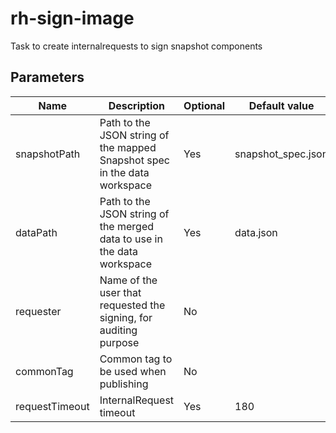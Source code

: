 # rh-sign-image

Task to create internalrequests to sign snapshot components

## Parameters

| Name           | Description                                                               | Optional | Default value        |
|----------------|---------------------------------------------------------------------------|----------|----------------------|
| snapshotPath   | Path to the JSON string of the mapped Snapshot spec in the data workspace | Yes      | snapshot_spec.json   |
| dataPath       | Path to the JSON string of the merged data to use in the data workspace   | Yes      | data.json            |
| requester      | Name of the user that requested the signing, for auditing purpose         | No       |                      |
| commonTag      | Common tag to be used when publishing                                     | No       |                      |
| requestTimeout | InternalRequest timeout                                                   | Yes      | 180                  |

